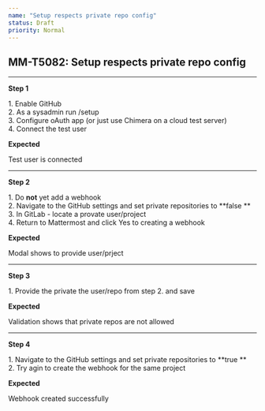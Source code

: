 ```yaml
---
name: "Setup respects private repo config"
status: Draft
priority: Normal
---
```


## MM-T5082: Setup respects private repo config

---

**Step 1**

1\. Enable GitHub\
2\. As a sysadmin run /setup\
3\. Configure oAuth app (or just use Chimera on a cloud test server)\
4\. Connect the test user

**Expected**

Test user is connected

---

**Step 2**

1\. Do **not** yet add a webhook\
2\. Navigate to the GitHub settings and set private repositories to **false **\
3\. In GitLab - locate a provate user/project\
4\. Return to Mattermost and click Yes to creating a webhook

**Expected**

Modal shows to provide user/prject

---

**Step 3**

1\. Provide the private the user/repo from step 2. and save

**Expected**

Validation shows that private repos are not allowed

---

**Step 4**

1\. Navigate to the GitHub settings and set private repositories to **true **\
2\. Try agin to create the webhook for the same project

**Expected**

Webhook created successfully
